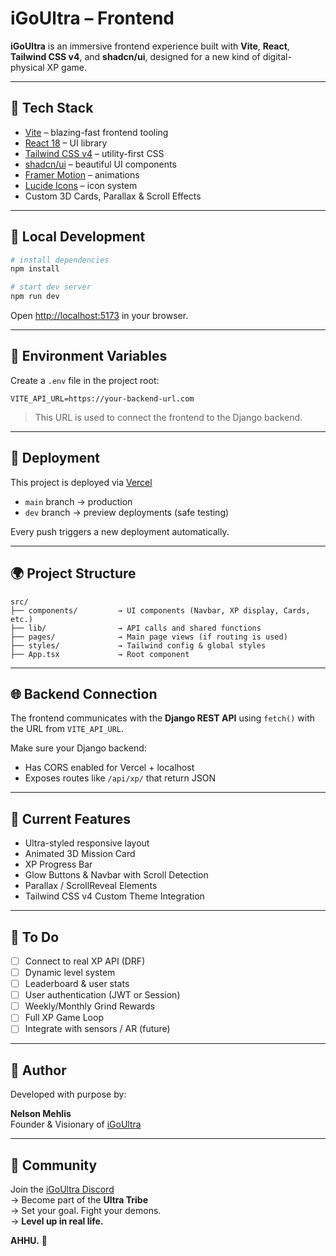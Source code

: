 # iGoUltra – Frontend

**iGoUltra** is an immersive frontend experience built with **Vite**, **React**, **Tailwind CSS v4**, and **shadcn/ui**, designed for a new kind of digital-physical XP game.

---

## 🧱 Tech Stack

- [Vite](https://vitejs.dev/) – blazing-fast frontend tooling  
- [React 18](https://reactjs.org/) – UI library  
- [Tailwind CSS v4](https://tailwindcss.com/) – utility-first CSS  
- [shadcn/ui](https://ui.shadcn.com/) – beautiful UI components  
- [Framer Motion](https://www.framer.com/motion/) – animations  
- [Lucide Icons](https://lucide.dev/) – icon system  
- Custom 3D Cards, Parallax & Scroll Effects

---

## 🧪 Local Development

```bash
# install dependencies
npm install

# start dev server
npm run dev
```

Open [http://localhost:5173](http://localhost:5173) in your browser.

---

## 🔐 Environment Variables

Create a `.env` file in the project root:

```env
VITE_API_URL=https://your-backend-url.com
```

> This URL is used to connect the frontend to the Django backend.

---

## 🚀 Deployment

This project is deployed via [Vercel](https://vercel.com)

- `main` branch → production  
- `dev` branch → preview deployments (safe testing)

Every push triggers a new deployment automatically.

---

## 🌍 Project Structure

```
src/
├── components/         → UI components (Navbar, XP display, Cards, etc.)
├── lib/                → API calls and shared functions
├── pages/              → Main page views (if routing is used)
├── styles/             → Tailwind config & global styles
├── App.tsx             → Root component
```

---

## 🌐 Backend Connection

The frontend communicates with the **Django REST API** using `fetch()` with the URL from `VITE_API_URL`.

Make sure your Django backend:

- Has CORS enabled for Vercel + localhost  
- Exposes routes like `/api/xp/` that return JSON

---

## 🧭 Current Features

- Ultra-styled responsive layout  
- Animated 3D Mission Card  
- XP Progress Bar  
- Glow Buttons & Navbar with Scroll Detection  
- Parallax / ScrollReveal Elements  
- Tailwind CSS v4 Custom Theme Integration

---

## 🧠 To Do

- [ ] Connect to real XP API (DRF)  
- [ ] Dynamic level system  
- [ ] Leaderboard & user stats  
- [ ] User authentication (JWT or Session)  
- [ ] Weekly/Monthly Grind Rewards  
- [ ] Full XP Game Loop  
- [ ] Integrate with sensors / AR (future)

---

## 👤 Author

Developed with purpose by:

**Nelson Mehlis**  
Founder & Visionary of [iGoUltra](https://igoultra.org)

---

## 💬 Community

Join the [iGoUltra Discord](https://discord.gg/6QT6sHxSFJ)  
→ Become part of the **Ultra Tribe**  
→ Set your goal. Fight your demons.  
→ **Level up in real life.**

**AHHU.** 🥷
